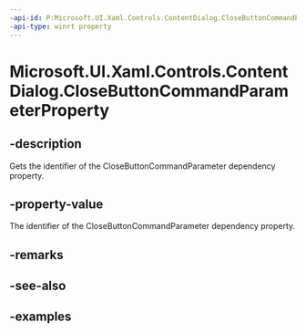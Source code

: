 ```yaml
---
-api-id: P:Microsoft.UI.Xaml.Controls.ContentDialog.CloseButtonCommandParameterProperty
-api-type: winrt property
---
```


<!-- Property syntax.
public DependencyProperty CloseButtonCommandParameterProperty { get; }
-->

# Microsoft.UI.Xaml.Controls.ContentDialog.CloseButtonCommandParameterProperty

## -description
Gets the identifier of the CloseButtonCommandParameter dependency property.

## -property-value
The identifier of the CloseButtonCommandParameter dependency property.

## -remarks

## -see-also

## -examples

